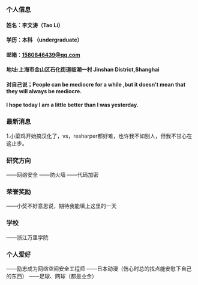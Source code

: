 ### 个人信息
#### 姓名：李文涛（Tao Li）
#### 学历：本科 （undergraduate）
#### 邮箱：1580846439@qq.com
#### 地址:上海市金山区石化街道临潮一村   Jinshan District,Shanghai
#### 对自己说；People can be mediocre for a while ,but it doesn't mean that they will always be mediocre.
####          I hope today I am a little better than I was yesterday.

### 最新消息
1.小菜鸡开始搞汉化了，vs，resharper都好难，也许我不如别人，但我不甘心在这止步。
### 研究方向
——网络安全
——防火墙
——代码加密
### 荣誉奖励
——小奖不好意思说，期待我能填上这里的一天
### 学校
——浙江万里学院
### 个人爱好
——励志成为网络空间安全工程师
——日本动漫（伤心时总的找点能安慰下自己的东西）
——足球、网球（都是业余）
